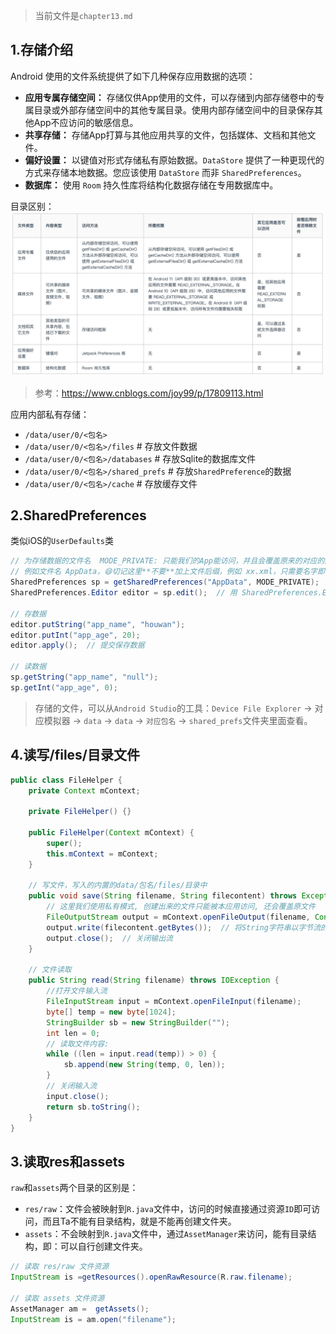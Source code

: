 > 当前文件是`chapter13.md`

## 1.存储介绍
Android 使用的文件系统提供了如下几种保存应用数据的选项：

- **应用专属存储空间：** 存储仅供App使用的文件，可以存储到内部存储卷中的专属目录或外部存储空间中的其他专属目录。使用内部存储空间中的目录保存其他App不应访问的敏感信息。
- **共享存储：** 存储App打算与其他应用共享的文件，包括媒体、文档和其他文件。
- **偏好设置：** 以键值对形式存储私有原始数据。`DataStore` 提供了一种更现代的方式来存储本地数据。您应该使用 `DataStore` 而非 `SharedPreferences`。
- **数据库：** 使用 `Room` 持久性库将结构化数据存储在专用数据库中。

目录区别：
![data](./image/0045.webp)


> 参考：https://www.cnblogs.com/joy99/p/17809113.html


应用内部私有存储：
- `/data/user/0/<包名>`
- `/data/user/0/<包名>/files`  # 存放文件数据
- `/data/user/0/<包名>/databases`  # 存放Sqlite的数据库文件
- `/data/user/0/<包名>/shared_prefs`  # 存放`SharedPreference`的数据
- `/data/user/0/<包名>/cache`  # 存放缓存文件

## 2.SharedPreferences
类似iOS的`UserDefaults`类
```java
// 为存储数据的文件名  MODE_PRIVATE: 只能我们的App能访问，并且会覆盖原来的对应的内容
// 例如文件名 AppData，😄切记这里**不要**加上文件后缀，例如 xx.xml，只需要名字即可。
SharedPreferences sp = getSharedPreferences("AppData", MODE_PRIVATE);
SharedPreferences.Editor editor = sp.edit();  // 用 SharedPreferences.Editor 这个内部类存写数据

// 存数据
editor.putString("app_name", "houwan");
editor.putInt("app_age", 20);
editor.apply();  // 提交保存数据

// 读数据
sp.getString("app_name", "null");
sp.getInt("app_age", 0);
```

> 存储的文件，可以从`Android Studio`的工具：`Device File Explorer` -> 对应模拟器 -> `data` -> `data` -> `对应包名` -> `shared_prefs`文件夹里面查看。

## 4.读写/files/目录文件
```java
public class FileHelper {
    private Context mContext;

    private FileHelper() {}

    public FileHelper(Context mContext) {
        super();
        this.mContext = mContext;
    }

    // 写文件，写入的内置的data/包名/files/目录中
    public void save(String filename, String filecontent) throws Exception {
        // 这里我们使用私有模式, 创建出来的文件只能被本应用访问, 还会覆盖原文件
        FileOutputStream output = mContext.openFileOutput(filename, Context.MODE_PRIVATE | Context.MODE_APPEND);
        output.write(filecontent.getBytes());  // 将String字符串以字节流的形式写入到输出流中
        output.close();  // 关闭输出流
    }

    // 文件读取
    public String read(String filename) throws IOException {
        //打开文件输入流
        FileInputStream input = mContext.openFileInput(filename);
        byte[] temp = new byte[1024];
        StringBuilder sb = new StringBuilder("");
        int len = 0;
        // 读取文件内容:
        while ((len = input.read(temp)) > 0) {
            sb.append(new String(temp, 0, len));
        }
        // 关闭输入流
        input.close();
        return sb.toString();
    }
}
```



## 3.读取res和assets
`raw`和`assets`两个目录的区别是：
- `res/raw`：文件会被映射到`R.java`文件中，访问的时候直接通过资源`ID`即可访问，而且Ta不能有目录结构，就是不能再创建文件夹。
- `assets`：不会映射到`R.java`文件中，通过`AssetManager`来访问，能有目录结构，即：可以自行创建文件夹。

```java
// 读取 res/raw 文件资源
InputStream is =getResources().openRawResource(R.raw.filename);

// 读取 assets 文件资源
AssetManager am =  getAssets();  
InputStream is = am.open("filename");
```


